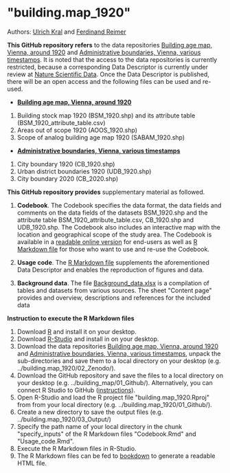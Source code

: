 # "building.map_1920"
Authors: [Ulrich Kral](https://orcid.org/0000-0002-2848-1673) and [Ferdinand Reimer](https://orcid.org/0000-0003-2515-4332)

**This GitHub repository refers** to the data repositories [Building age map, Vienna, around 1920](https://www.doi.org/10.5281/zenodo.3715200) and [Administrative boundaries, Vienna, various timestamps](https://doi.org/10.5281/zenodo.4323010). It is noted that the access to the data repositories is currently restricted, because a corresponding Data Descriptor is currently under review at [Nature Scientific Data](https://www.nature.com/sdata/). Once the Data Descriptor is published, there will be an open access and the following files can be used and re-used.

* **[Building age map, Vienna, around 1920](https://www.doi.org/10.5281/zenodo.3715200)**

1. Building stock map 1920 (BSM_1920.shp) and its attribute table (BSM_1920_attribute_table.csv)
2. Areas out of scope 1920 (AOOS_1920.shp)
3. Scope of analog building age map 1920 (SABAM_1920.shp)

* **[Administrative boundaries, Vienna, various timestamps](https://doi.org/10.5281/zenodo.4323010)**

1. City boundary 1920 (CB_1920.shp)
2. Urban district boundaries 1920 (UDB_1920.shp)
3. City boundary 2020 (CB_2020.shp)

**This GitHub repository provides** supplementary material as followed.

1. **Codebook**. The Codebook specifies the data format, the data fields and comments on the data fields of the datasets BSM_1920.shp and the attribute table BSM_1920_attribute_table.csv, CB_1920.shp and UDB_1920.shp. The Codebook also includes an interactive map with the location and geographical scope of the study area. The Codebook is available in a [readable online version](https://rpubs.com/ukral/699029) for end-users as well as [R Markdown file](Codebook.Rmd) for those who want to use and re-use the Codebook.

2. **Usage code**. The [R Markdown file](Usage_code.Rmd)  supplements the aforementioned Data Descriptor and enables the reproduction of figures and data.

3. **Background data**. The file [Background_data.xlsx](Background_data.xlsx) is a compilation of tables and datasets from various sources. The sheet "Content page" provides and overview, descriptions and references for the included data

**Instruction to execute the R Markdown files**

1. Download [R](https://www.r-project.org/) and install it on  your desktop.
2. Download [R-Studio](https://rstudio.com/) and install in on your desktop.
3. Download the data repositories [Building age map, Vienna, around 1920](https://www.doi.org/10.5281/zenodo.3715200) and [Administrative boundaries, Vienna, various timestamps](https://doi.org/10.5281/zenodo.4323010), unpack the sub-directories and save them to a local directory on your desktop (e.g. ../building.map_1920/02_Zenodo/).
4. Download the GitHub repository and save the files to a local directory on your desktop (e.g. ../building_map/01_Github/). Alternatively, you can connect R Studio to GitHub ([instructions](https://happygitwithr.com/rstudio-git-github.html)).
5. Open R-Studio and load the R project file "building.map_1920.Rproj" from from your local directory (e.g. ../building.map_1920/01_Github/).
6. Create a new directory to save the output files (e.g. ../building.map_1920/03_Output/)
7. Specify the path name of your local directory in the chunk "specify_inputs" of the R Markdown files "Codebook.Rmd" and "Usage_code.Rmd".
8. Execute the R Markdown files in R-Studio.
9. The R Markdown files can be fed to [bookdown](https://bookdown.org/) to generate a readable HTML file.
